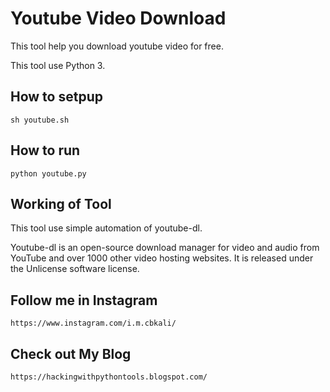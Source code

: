 # Youtube Video Download
This tool help you download youtube video for free.

This tool use Python 3.


## How to setpup

    sh youtube.sh
    
## How to run

    python youtube.py
    
    
## Working of Tool 

This tool use simple automation of youtube-dl.

Youtube-dl is an open-source download manager for video and audio from YouTube and over 1000 other video hosting websites. It is released under the Unlicense software license.

## Follow me in Instagram 
    
    https://www.instagram.com/i.m.cbkali/
    
## Check out My Blog 

    https://hackingwithpythontools.blogspot.com/
